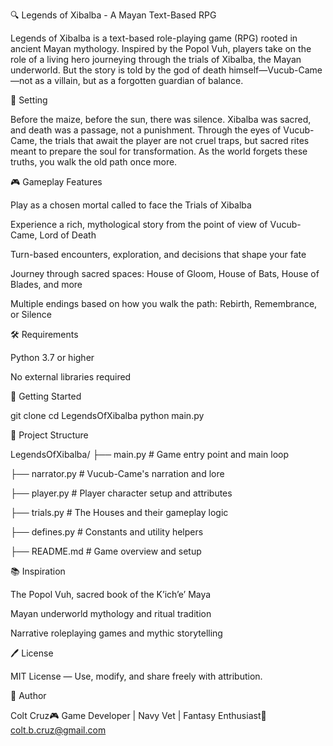 🔍 Legends of Xibalba - A Mayan Text-Based RPG

Legends of Xibalba is a text-based role-playing game (RPG) rooted in ancient Mayan mythology. Inspired by the Popol Vuh, players take on the role of a living hero journeying through the trials of Xibalba, the Mayan underworld. But the story is told by the god of death himself—Vucub-Came—not as a villain, but as a forgotten guardian of balance.

🌄 Setting

Before the maize, before the sun, there was silence. Xibalba was sacred, and death was a passage, not a punishment. Through the eyes of Vucub-Came, the trials that await the player are not cruel traps, but sacred rites meant to prepare the soul for transformation. As the world forgets these truths, you walk the old path once more.

🎮 Gameplay Features

Play as a chosen mortal called to face the Trials of Xibalba

Experience a rich, mythological story from the point of view of Vucub-Came, Lord of Death

Turn-based encounters, exploration, and decisions that shape your fate

Journey through sacred spaces: House of Gloom, House of Bats, House of Blades, and more

Multiple endings based on how you walk the path: Rebirth, Remembrance, or Silence

🛠️ Requirements

Python 3.7 or higher

No external libraries required

🚀 Getting Started

git clone 
cd LegendsOfXibalba
python main.py

📁 Project Structure

LegendsOfXibalba/
├── main.py             # Game entry point and main loop

├── narrator.py         # Vucub-Came's narration and lore

├── player.py           # Player character setup and attributes

├── trials.py           # The Houses and their gameplay logic

├── defines.py          # Constants and utility helpers

├── README.md           # Game overview and setup

📚 Inspiration

The Popol Vuh, sacred book of the K’ich’e’ Maya

Mayan underworld mythology and ritual tradition

Narrative roleplaying games and mythic storytelling

🖊️ License

MIT License — Use, modify, and share freely with attribution.

👤 Author

Colt Cruz🎮 Game Developer | Navy Vet | Fantasy Enthusiast📧 colt.b.cruz@gmail.com

